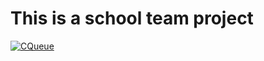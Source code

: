 # This is a school team project

[![CQueue](https://github.com/Chike777/CI-starter/actions/workflows/cqueue.yml/badge.svg?event=push)](https://github.com/Chike777/CI-starter/actions/workflows/cqueue.yml)
